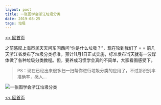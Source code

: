 ```yaml
---
layout: post
title: 一张图学会浙江垃圾分类
date: 2019-08-25
tags: 垃圾
---
```


[<< 回首页](..)

之前感叹上海市民天天问东问西问“你是什么垃圾？”，现在轮到我们了 = = 
前几天浙江省发布了垃圾分类标准，预计11月1日正式实施，标准发布当天就有一波媒体做了各种垃圾分类教程。但，要养成习惯学会真的不简单，大家看图感受下。

>PS：现在已经出来很多扫一扫帮你进行垃圾分类的应用了，不过那识别率准确率，感人...

![一张图学会浙江垃圾分类](/assets/img/waste.png)

[<< 回首页](..)